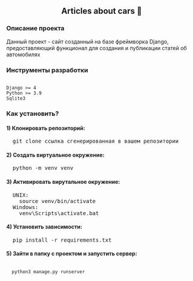 <h2 align='center'> Articles about cars 🚗</h2>


### Описание проекта
Данный проект - сайт созданный на базе фреймворка Django, предоставляющий функционал для создания и публикации статей об автомобилях

### Инструменты разработки
<pre><code>
Django >= 4
Python >= 3.9
Sqlite3
</code></pre>

### Как установить?
#### 1) Клонировать репозиторий:
<pre>
  git clone ссылка_сгенерированная_в_вашем_репозитории
</pre>

#### 2) Создать виртуальное окружение:
<pre>
  python -m venv venv
</pre>

#### 3) Активировать вирутальное окружение:
<pre>
  UNIX:
    source venv/bin/activate
  Windows:
    venv\Scripts\activate.bat
</pre>

#### 4) Установить зависимости:
<pre>
  pip install -r requirements.txt
</pre>

#### 5) Зайти в папку с проектом и запустить сервер:
<pre><code>
  python3 manage.py runserver
</code></pre>


